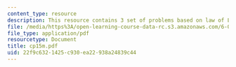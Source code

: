 ```yaml
---
content_type: resource
description: This resource contains 3 set of problems based on law of Large Numbers.
file: /media/https%3A/open-learning-course-data-rc.s3.amazonaws.com/6-042j-mathematics-for-computer-science-fall-2005/22f9c6321425c930ea22938a24839c44_cp15m.pdf
file_type: application/pdf
resourcetype: Document
title: cp15m.pdf
uid: 22f9c632-1425-c930-ea22-938a24839c44
---
```

